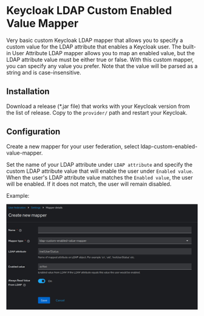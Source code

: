 # Keycloak LDAP Custom Enabled Value Mapper

Very basic custom Keycloak LDAP mapper that allows you to specify a custom value for the LDAP attribute that enables a Keycloak user. The built-in User Attribute LDAP mapper allows you to map an enabled value, but the LDAP attribute value must be either true or false. With this custom mapper, you can specify any value you prefer. Note that the value will be parsed as a string and is case-insensitive.

## Installation

Download a release (*.jar file) that works with your Keycloak version from the list of release. Copy to the `provider/` path and restart your Keycloak.

## Configuration

Create a new mapper for your user federation, select ldap-custom-enabled-value-mapper.

Set the name of your LDAP attribute under `LDAP attribute` and specify the custom LDAP attribute value that will enable the user under `Enabled value`. When the user's LDAP attribute value matches the `Enabled value`, the user will be enabled. If it does not match, the user will remain disabled.

Example:


![Exmaple configuration](./assets/example.jpg)
